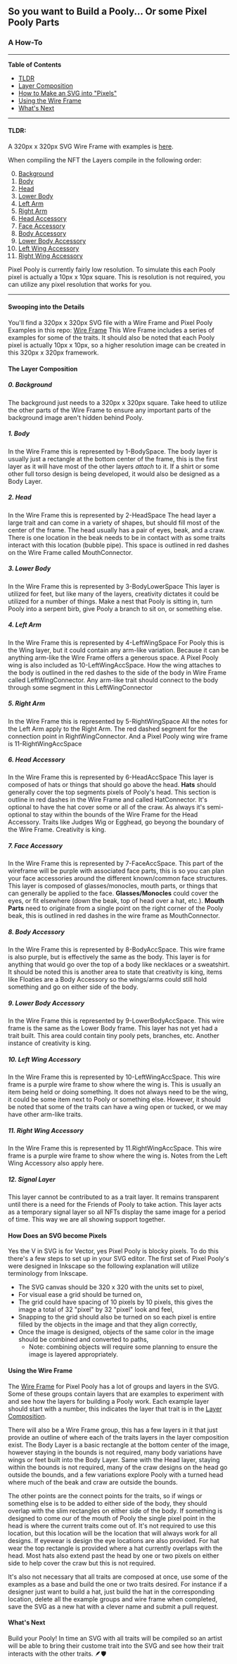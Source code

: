 ## So you want to Build a Pooly... Or some Pixel Pooly Parts
### A How-To
---

**Table of Contents**
- [TLDR](PoolyBuilder.md#tldr)
- [Layer Composition](PoolyBuilder.md#swooping-into-the-details)
- [How to Make an SVG into "Pixels"](PoolyBuilder.md#swooping-into-the-details)
- [Using the Wire Frame](PoolyBuilder.md#using-the-wire-frame)
- [What's Next](PoolyBuilder.md#whats-next)

---

#### **TLDR:**
A 320px x 320px SVG Wire Frame with examples is [here](../pixel-pooly-assets/PoolyWireFrame.svg).

When compiling the NFT the Layers compile in the following order:

0. [Background](PoolyBuilder.md#0-Background)
1. [Body](PoolyBuilder.md#1-Body)
2. [Head](PoolyBuilder.md#2-Head)
3. [Lower Body](PoolyBuilder.md#3-Lower-Body)
4. [Left Arm](PoolyBuilder.md#4-Left-Arm)
5. [Right Arm](PoolyBuilder.md#5-Right-Arm)
6. [Head Accessory](PoolyBuilder.md#6-Head-Accessory)
7. [Face Accessory](PoolyBuilder.md#7-Face-Accessory)
8. [Body Accessory](PoolyBuilder.md#8-Body-Accessory)
9. [Lower Body Accessory](PoolyBuilder.md#9-Lower-Body-Accessory)
10. [Left Wing Accessory](PoolyBuilder.md#10-Left-Wing-Accessory)
11. [Right Wing Accessory](PoolyBuilder.md#11-Right-Wing-Accessory)

Pixel Pooly is currently fairly low resolution. To simulate this each Pooly pixel is actually a 10px x 10px square. This is resolution is not required, you can utilize any pixel resolution that works for you.

---
#### **Swooping into the Details**

You'll find a 320px x 320px SVG file with a Wire Frame and Pixel Pooly Examples in this repo:
[Wire Frame](../pixel-pooly-assets/PoolyWireFrame.svg)
This Wire Frame includes a series of examples for some of the traits. It should also be noted that each Pooly pixel is actually 10px x 10px, so a higher resolution image can be created in this 320px x 320px framework.

#### The Layer Composition
##### 0. Background
The background just needs to a 320px x 320px square. Take heed to utilize the other parts of the Wire Frame to ensure any important parts of the background image aren't hidden behind Pooly.

##### 1. Body
In the Wire Frame this is represented by 1-BodySpace.
The body layer is usually just a rectangle at the bottom center of the frame, this is the first layer as it will have most of the other layers *attach* to it.
If a shirt or some other full torso design is being developed, it would also be designed as a Body Layer.

##### 2. Head
In the Wire Frame this is represented by 2-HeadSpace
The head layer a large trait and can come in a variety of shapes, but should fill most of the center of the frame.
The head usually has a pair of eyes, beak, and a craw.
There is one location in the beak needs to be in contact with as some traits interact with this location (bubble pipe). This space is outlined in red dashes on the Wire Frame called MouthConnector.

##### 3. Lower Body
In the Wire Frame this is represented by 3-BodyLowerSpace
This layer is utilized for feet, but like many of the layers, creativity dictates it could be utilized for a number of things.
Make a nest that Pooly is sitting in, turn Pooly into a serpent birb, give Pooly a branch to sit on, or something else.

##### 4. Left Arm
In the Wire Frame this is represented by 4-LeftWingSpace
For Pooly this is the Wing layer, but it could contain any arm-like variation. Because it can be anything arm-like the Wire Frame offers a generous space. A Pixel Pooly wing is also included as 10-LeftWingAccSpace.
How the wing attaches to the body is outlined in the red dashes to the side of the body in Wire Frame called LeftWingConnector.
Any arm-like trait should connect to the body through some segment in this LeftWingConnector

##### 5. Right Arm
In the Wire Frame this is represented by 5-RightWingSpace
All the notes for the Left Arm apply to the Right Arm. The red dashed segment for the connection point in RightWingConnector. And a Pixel Pooly wing wire frame is 11-RightWingAccSpace

##### 6. Head Accessory
In the Wire Frame this is represented by 6-HeadAccSpace
This layer is composed of hats or things that should go above the head.
**Hats** should generally cover the top segments pixels of Pooly's head. This section is outline in red dashes in the Wire Frame and called HatConnector.
It's optional to have the hat cover some or all of the craw.
As always it's semi-optional to stay within the bounds of the Wire Frame for the Head Accessory. Traits like Judges Wig or Egghead, go beyong the boundary of the Wire Frame. Creativity is king.

##### 7. Face Accessory
In the Wire Frame this is represented by 7-FaceAccSpace. This part of the wireframe will be purple with associated face parts, this is so you can plan your face accessories around the different known/common face structures.
This layer is composed of glasses/monocles, mouth parts, or things that can generally be applied to the face.
**Glasses/Monocles** could cover the eyes, or fit elsewhere (down the beak, top of head over a hat, etc.).
**Mouth Parts** need to originate from a single point on the right corner of the Pooly beak, this is outlined in red dashes in the wire frame as MouthConnector.

##### 8. Body Accessory
In the Wire Frame this is represented by 8-BodyAccSpace. This wire frame is also purple, but is effectively the same as the body.
This layer is for anything that would go over the top of a body like necklaces or a sweatshirt.
It should be noted this is another area to state that creativity is king, items like Floaties are a Body Accessory so the wings/arms could still hold something and go on either side of the body.

##### 9. Lower Body Accessory
In the Wire Frame this is represented by 9-LowerBodyAccSpace. This wire frame is the same as the Lower Body frame.
This layer has not yet had a trait built. This area could contain tiny pooly pets, branches, etc. Another instance of creativity is king.

##### 10. Left Wing Accessory
In the Wire Frame this is represented by 10-LeftWingAccSpace. This wire frame is a purple wire frame to show where the wing is.
This is usually an item being held or doing something.
It does not always need to be the wing, it could be some item next to Pooly or something else.
However, it should be noted that some of the traits can have a wing open or tucked, or we may have other arm-like traits.

##### 11. Right Wing Accessory
In the Wire Frame this is represented by 11.RightWingAccSpace. This wire frame is a purple wire frame to show where the wing is.
Notes from the Left Wing Accessory also apply here.

##### 12. Signal Layer
This layer cannot be contributed to as a trait layer. It remains transparent until there is a need for the Friends of Pooly to take action. This layer acts as a temporary signal layer so all NFTs display the same image for a period of time. This way we are all showing support together.

#### How Does an SVG become Pixels
Yes the V in SVG is for Vector, yes Pixel Pooly is blocky pixels. To do this there's a few steps to set up in your SVG editor. The first set of Pixel Pooly's were designed in Inkscape so the following explanation will utilize terminology from Inkscape.
- The SVG canvas should be 320 x 320 with the units set to pixel,
- For visual ease a grid should be turned on,
- The grid could have spacing of 10 pixels by 10 pixels, this gives the image a total of 32 "pixel" by 32 "pixel" look and feel,
- Snapping to the grid should also be turned on so each pixel is entire filled by the objects in the image and that they align correctly,
- Once the image is designed, objects of the same color in the image should be combined and converted to paths,
  - Note: combining objects will require some planning to ensure the image is layered appropriately.

#### Using the Wire Frame
The [Wire Frame](../pixel-pooly-assets/PoolyWireFrame.svg) for Pixel Pooly has a lot of groups and layers in the SVG.
Some of these groups contain layers that are examples to experiment with and see how the layers for building a Pooly work.
Each example layer should start with a number, this indicates the layer that trait is in the [Layer Composition](PoolyBuilder.md#swooping-into-the-details).

There will also be a Wire Frame group, this has a few layers in it that just provide an outline of where each of the traits layers in the layer composition exist. The Body Layer is a basic rectangle at the bottom center of the image, however staying in the bounds is not required, many body variations have wings or feet built into the Body Layer.
Same with the Head layer, staying within the bounds is not required, many of the craw designs on the head go outside the bounds, and a few variations explore Pooly with a turned head where much of the beak and craw are outside the bounds.

The other points are the connect points for the traits, so if wings or something else is to be added to either side of the body, they should overlap with the slim rectangles on either side of the body.
If something is designed to come our of the mouth of Pooly the single pixel point in the head is where the current traits come out of.
It's not required to use this location, but this location will be the location that will always work for all designs.
If eyewear is design the eye locations are also provided.
For hat wear the top rectangle is provided where a hat currently overlaps with the head.
Most hats also extend past the head by one or two pixels on either side to help cover the craw but this is not required.

It's also not necessary that all traits are composed at once, use some of the examples as a base and build the one or two traits desired.
For instance if a designer just want to build a hat, just build the hat in the corresponding location, delete all the example groups and wire frame when completed, save the SVG as a new hat with a clever name and submit a pull request.

#### What's Next
Build your Pooly!
In time an SVG with all traits will be compiled so an artist will be able to bring their custome trait into the SVG and see how their trait interacts with the other traits.
🪶🛡️
